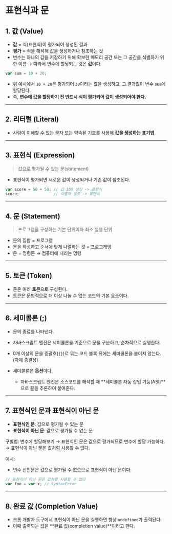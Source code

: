 # 표현식과 문

## 1. 값 (Value)

* **값** = 식(표현식)이 평가되어 생성된 결과
* **평가** = 식을 해석해 값을 생성하거나 참조하는 것
* 변수는 하나의 값을 저장하기 위해 확보한 메모리 공간 또는 그 공간을 식별하기 위한 이름
  → 따라서 변수에 할당되는 것은 **값**이다.

```javascript
var sum = 10 + 20;
```

* 위 예시에서 `10 + 20`은 평가되어 `30`이라는 값을 생성하고, 그 결과값이 변수 `sum`에 할당된다.
* 즉, **변수에 값을 할당하기 전 반드시 식이 평가되어 값이 생성되어야 한다.**

---

## 2. 리터럴 (Literal)

* 사람이 이해할 수 있는 문자 또는 약속된 기호를 사용해 **값을 생성하는 표기법**

---

## 3. 표현식 (Expression)

> 값으로 평가될 수 있는 문(statement)

* 표현식이 평가되면 새로운 값이 생성되거나 기존 값이 참조된다.

```javascript
var score = 50 + 50; // 값 100 생성 -> 표현식
score;               // 식별자 참조 -> 표현식
```

---

## 4. 문 (Statement)

> 프로그램을 구성하는 기본 단위이자 최소 실행 단위

* 문의 집합 = 프로그램
* 문을 작성하고 순서에 맞게 나열하는 것 = 프로그래밍
* 문 = 명령문 → 컴퓨터에 내리는 명령

---

## 5. 토큰 (Token)

* 문은 여러 **토큰**으로 구성된다.
* 토큰은 문법적으로 더 이상 나눌 수 없는 코드의 기본 요소이다.

---

## 6. 세미콜론 (;)

* 문의 종료를 나타낸다.
* 자바스크립트 엔진은 세미콜론을 기준으로 문을 구분하고, 순차적으로 실행한다.
* 0개 이상의 문을 중괄호(`{}`)로 묶는 코드 블록 뒤에는 세미콜론을 붙이지 않는다. (자체 종결성)
* 세미콜론은 **옵션**이다.

  * 자바스크립트 엔진은 소스코드를 해석할 때 \*\*세미콜론 자동 삽입 기능(ASI)\*\*으로 끝을 추론하여 붙여준다.

---

## 7. 표현식인 문과 표현식이 아닌 문

* **표현식인 문**: 값으로 평가될 수 있는 문
* **표현식이 아닌 문**: 값으로 평가될 수 없는 문

구별법: 변수에 할당해보기
→ 표현식인 문은 값으로 평가되므로 변수에 할당 가능하다.
→ 표현식이 아닌 문은 값처럼 사용할 수 없다.

예시:

* 변수 선언문은 값으로 평가될 수 없으므로 표현식이 아닌 문이다.

```javascript
// 표현식이 아닌 문은 값처럼 사용할 수 없다
var foo = var x; // SyntaxError
```

---

## 8. 완료 값 (Completion Value)

* 크롬 개발자 도구에서 표현식이 아닌 문을 실행하면 항상 `undefined`가 출력된다.
* 이때 출력되는 값을 **완료 값(completion value)**이라고 한다.

